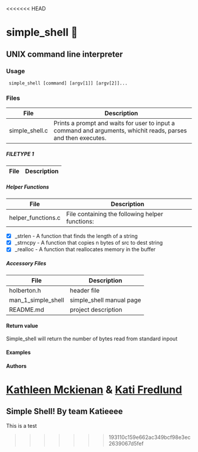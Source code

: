 <<<<<<< HEAD
# simple\_shell :shell:
## UNIX command line interpreter

### **Usage**
```
 simple_shell [command] [argv[1]] [argv[2]]...
```

### Files


File | Description
-------|----------------------
simple\_shell.c | Prints a prompt and waits for user to input a command and arguments, whichit reads, parses and then executes. 

##### FILETYPE 1

File | Description
-------|----------------------


##### Helper Functions

File | Description
-------|----------------------
helper\_functions.c | File containing the following helper functions:
- [x] \_strlen - A function that finds the length of a string
- [x] \_strncpy - A function that copies n bytes of src to dest string
- [x] \_realloc - A function that reallocates memory in the buffer

##### Accessory Files

File | Description
-------|----------------------
holberton.h | header file
man\_1\_simple\_shell | simple\_shell manual page
README.md | project description


#### Return value
Simple\_shell will return the number of bytes read from standard inpout

#### Examples


#### Authors
[Kathleen Mckienan](https://github.com/KathleenRMcK) & [Kati Fredlund](https://github.com/KFredlund)
=======
## Simple Shell! By team Katieeee

This is a test
>>>>>>> 193110c159e662ac349bcf98e3ec2639067d5fef

